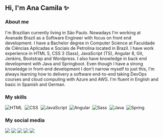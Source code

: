 ## Hi, I'm Ana Camila ✨

### About me
<p>I'm Brazilian currently living in São Paulo. Nowadays I'm working at Avanade Brazil as a Software Engineer with focus on front end development. I have a Bachelor degree in Computer Science at Faculdade de Ciências Aplicadas e Sociais de Petrolina located in Brazil. I have work experience in HTML 5, CSS 3 (Sass), JavaScript (TS), Angular 8, Git, Jenkins, Bootstrap and Wordpress. I also have knowledge in back end development with Java and Springboot. Even though I have a strong knowledge in front-end development I don't narrow myself to just this, I'm always learning how to delivery a software end-to-end taking DevOps courses and cloud computing with Azure and AWS. I'm fluent in English and basic in Spanish and German. </p>

### My skills

![HTML](https://img.shields.io/badge/-HTML-fcf7ff?style=flat&logo=html5)&nbsp;
![CSS](https://img.shields.io/badge/-CSS-fcf7ff?style=flat&logo=CSS3&logoColor=1572B6)&nbsp;
![JavaScript](https://img.shields.io/badge/-JavaScript-fcf7ff?style=flat&logo=javascript)&nbsp;
![Angular](https://img.shields.io/badge/-Angular-fcf7ff?style=flat&logo=angular&logoColor=DD0031)&nbsp;
![Sass](https://img.shields.io/badge/-Sass-fcf7ff?style=flat&logo=sass)&nbsp;
![Java](https://img.shields.io/badge/-Java-fcf7ff?style=flat&logo=java&logoColor=007396)&nbsp;
![Spring](https://img.shields.io/badge/-Spring-fcf7ff?style=flat&logo=spring)&nbsp;

### My social media

<a href="https://acamilass.dev/"><img src="https://img.shields.io/badge/-acamilass.dev-53A6BE?style=flat-square&logo=headspace&logoColor=white"/></a>
<a href="https://www.linkedin.com/in/anacamilass/"><img src="https://img.shields.io/badge/-Ana_Camila_Santos-0077B5?style=flat-square&logo=Linkedin&logoColor=white"/></a>
<a href="https://acamilass.medium.com/"><img src="https://img.shields.io/badge/-acamilass-12100e?style=flat-square&logo=medium&logoColor=white"/></a>
<a href="https://www.facebook.com/acamilass/"><img src="https://img.shields.io/badge/-Ana_Camila_Santos-1877f2?style=flat-square&logo=facebook&logoColor=white"/></a>
<a href="https://www.instagram.com/s.anacamila/"><img src="https://img.shields.io/badge/-s.anacamila-E4405F?style=flat-square&logo=instagram&logoColor=white"/></a>

<!--
**acamilass/acamilass** is a ✨ _special_ ✨ repository because its `README.md` (this file) appears on your GitHub profile.

Here are some ideas to get you started:

- 🔭 I’m currently working on ...
- 🌱 I’m currently learning ...
- 👯 I’m looking to collaborate on ...
- 🤔 I’m looking for help with ...
- 💬 Ask me about ...
- 📫 How to reach me: ...
- 😄 Pronouns: ...
- ⚡ Fun fact: ...
-->
